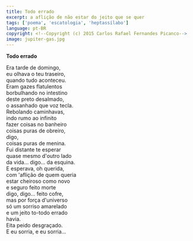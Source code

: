 ```yaml
---
title: Todo errado
excerpt: a aflição de não estar do jeito que se quer
tags: ['poema', 'escatologia', 'heptassílabo']
language: pt-BR
copyright: <!--Copyright (c) 2015 Carlos Rafael Fernandes Picanco-->
image: jupiter-gas.jpg
---
```

**Todo errado**

Era tarde de domingo,  
eu olhava o teu traseiro,  
quando tudo aconteceu.  
Eram gazes flatulentos  
borbulhando no intestino  
deste preto desalmado,  
o assanhado que voz tecla.  
Rebolando caminhavas,  
indo rumo ao infinito  
fazer coisas no banheiro  
coisas puras de obreiro,  
digo,  
coisas puras de menina.  
Fui distante te esperar  
quase mesmo d'outro lado  
da vida... digo... da esquina.  
E esperava, oh querida,  
com 'aflição de quem queria  
estar cheiroso como novo  
e seguro feito morte  
digo, digo... feito cofre,  
mas por força d'universo  
só um sorriso amarelado  
e um jeito to-todo errado  
havia.  
Eita peido desgraçado.  
E eu sorria, e eu sorria...  